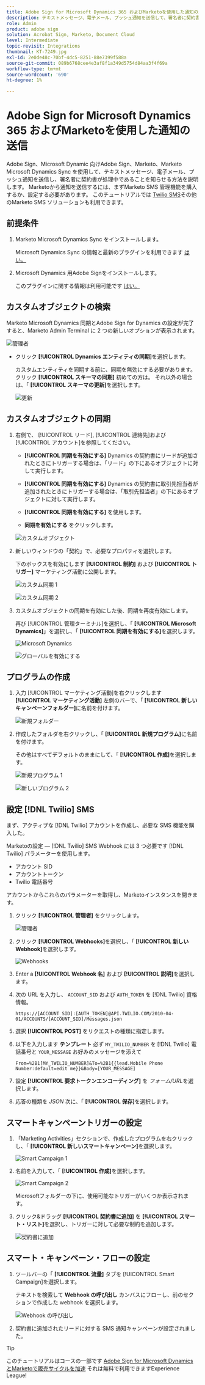 ```yaml
---
title: Adobe Sign for Microsoft Dynamics 365 およびMarketoを使用した通知の送信
description: テキストメッセージ、電子メール、プッシュ通知を送信して、署名者に契約書が署名中であることを知らせる方法を説明します。
role: Admin
product: adobe sign
solution: Acrobat Sign, Marketo, Document Cloud
level: Intermediate
topic-revisit: Integrations
thumbnail: KT-7249.jpg
exl-id: 2e0de48c-70bf-4dc5-8251-88e7399f588a
source-git-commit: 089b6768cee4e3af8f1a349d5754d84aa3f4f69a
workflow-type: tm+mt
source-wordcount: '690'
ht-degree: 1%

---
```


# Adobe Sign for Microsoft Dynamics 365 およびMarketoを使用した通知の送信

Adobe Sign、Microsoft Dynamic 向けAdobe Sign、Marketo、Marketo Microsoft Dynamics Sync を使用して、テキストメッセージ、電子メール、プッシュ通知を送信し、署名者に契約書が処理中であることを知らせる方法を説明します。 Marketoから通知を送信するには、まずMarketo SMS 管理機能を購入するか、設定する必要があります。 このチュートリアルでは [Twilio SMS](https://launchpoint.marketo.com/twilio/twilio-sms-for-marketo/)その他のMarketo SMS ソリューションも利用できます。

## 前提条件

1. Marketo Microsoft Dynamics Sync をインストールします。

   Microsoft Dynamics Sync の情報と最新のプラグインを利用できます [はい。](https://experienceleague.adobe.com/docs/marketo/using/product-docs/crm-sync/microsoft-dynamics/marketo-plugin-releases-for-microsoft-dynamics.html)

1. Microsoft Dynamics 用Adobe Signをインストールします。

   このプラグインに関する情報は利用可能です [はい。](https://helpx.adobe.com/ca/sign/using/microsoft-dynamics-integration-installation-guide.html)

## カスタムオブジェクトの検索

Marketo Microsoft Dynamics 同期とAdobe Sign for Dynamics の設定が完了すると、Marketo Admin Terminal に 2 つの新しいオプションが表示されます。

![管理者](assets/adminTerminal.png)

* クリック **[!UICONTROL Dynamics エンティティの同期]**&#x200B;を選択します。

   カスタムエンティティを同期する前に、同期を無効にする必要があります。 クリック **[!UICONTROL スキーマの同期]** 初めての方は。 それ以外の場合は、「 **[!UICONTROL スキーマの更新]**&#x200B;を選択します。

   ![更新](assets/refreshSchema.png)

## カスタムオブジェクトの同期

1. 右側で、 [!UICONTROL リード], [!UICONTROL 連絡先]および [!UICONTROL アカウント]を参照してください。

   * **[!UICONTROL 同期を有効にする]** Dynamics の契約書にリードが追加されたときにトリガーする場合は、「リード」の下にあるオブジェクトに対して実行します。

   * **[!UICONTROL 同期を有効にする]** Dynamics の契約書に取引先担当者が追加されたときにトリガーする場合は、「取引先担当者」の下にあるオブジェクトに対して実行します。

   * **[!UICONTROL 同期を有効にする]** を使用します。

   * **同期を有効にする** をクリックします。

   ![カスタムオブジェクト](assets/enableSyncDynamics.png)

1. 新しいウィンドウの「契約」で、必要なプロパティを選択します。

   下のボックスを有効にします **[!UICONTROL 制約]** および **[!UICONTROL トリガー]** マーケティング活動に公開します。

   ![カスタム同期 1](assets/entitySync1.png)

   ![カスタム同期 2](assets/entitySync2.png)

1. カスタムオブジェクトの同期を有効にした後、同期を再度有効にします。

   再び [!UICONTROL 管理ターミナル]を選択し、「 **[!UICONTROL Microsoft Dynamics]**」を選択し、「 **[!UICONTROL 同期を有効にする]**&#x200B;を選択します。

   ![Microsoft Dynamics](assets/microsoftDynamics.png)

   ![グローバルを有効にする](assets/enableGlobalDynamics.png)

## プログラムの作成

1. 入力 [!UICONTROL マーケティング活動]を右クリックします **[!UICONTROL マーケティング活動]** 左側のバーで、「 **[!UICONTROL 新しいキャンペーンフォルダー]**&#x200B;に名前を付けます。

   ![新規フォルダー](assets/newFolder.png)

1. 作成したフォルダを右クリックし、「 **[!UICONTROL 新規プログラム]**&#x200B;に名前を付けます。

   その他はすべてデフォルトのままにして、「 **[!UICONTROL 作成]**&#x200B;を選択します。

   ![新規プログラム 1](assets/newProgram1.png)

   ![新しいプログラム 2](assets/newProgram2.png)

## 設定 [!DNL Twilio] SMS

まず、アクティブな [!DNL Twilio] アカウントを作成し、必要な SMS 機能を購入した。

Marketoの設定 — [!DNL Twilio] SMS Webhook には 3 つ必要です [!DNL Twilio] パラメーターを使用します。

* アカウント SID
* アカウントトークン
* Twilio 電話番号

アカウントからこれらのパラメーターを取得し、Marketoインスタンスを開きます。

1. クリック **[!UICONTROL 管理者]** をクリックします。

   ![管理者](assets/adminTab.png)

1. クリック **[!UICONTROL Webhooks]**&#x200B;を選択し、「 **[!UICONTROL 新しい Webhook]**&#x200B;を選択します。

   ![Webhooks](assets/webhooks.png)

1. Enter a **[!UICONTROL Webhook 名]** および **[!UICONTROL 説明]**&#x200B;を選択します。

1. 次の URL を入力し、 `ACCOUNT_SID` および `AUTH_TOKEN` を [!DNL Twilio] 資格情報。

   ```
   https://[ACCOUNT_SID]:[AUTH_TOKEN]@API.TWILIO.COM/2010-04-01/ACCOUNTS/[ACCOUNT_SID]/Messages.json
   ```

1. 選択 **[!UICONTROL POST]** をリクエストの種類に指定します。

1. 以下を入力します **テンプレート** 必ず `MY_TWILIO_NUMBER` を [!DNL Twilio] 電話番号と `YOUR_MESSAGE` お好みのメッセージを添えて

   ```
   From=%2B1[MY_TWILIO_NUMBER]&To=%2B1{{lead.Mobile Phone Number:default=edit me}}&Body=[YOUR_MESSAGE]
   ```

1. 設定 **[!UICONTROL 要求トークンエンコーディング]** を *フォーム/URL*&#x200B;を選択します。

1. 応答の種類を *JSON* 次に、「 **[!UICONTROL 保存]**&#x200B;を選択します。

## スマートキャンペーントリガーの設定

1. 「Marketing Activities」セクションで、作成したプログラムを右クリックし、「 **[!UICONTROL 新しいスマートキャンペーン]**&#x200B;を選択します。

   ![Smart Campaign 1](assets/smartCampaign1.png)

1. 名前を入力して、「 **[!UICONTROL 作成]**&#x200B;を選択します。

   ![Smart Campaign 2](assets/smartCampaign3.png)

   Microsoftフォルダーの下に、使用可能なトリガーがいくつか表示されます。

1. クリック&amp;ドラッグ **[!UICONTROL 契約書に追加]** を **[!UICONTROL スマート・リスト]**&#x200B;を選択し、トリガーに対して必要な制約を追加します。

   ![契約書に追加](assets/addedToAgreementDynamics.png)

## スマート・キャンペーン・フローの設定

1. ツールバーの「 **[!UICONTROL 流量]** タブを [!UICONTROL Smart Campaign]を選択します。

   テキストを検索して **Webhook の呼び出し** カンバスにフローし、前のセクションで作成した webhook を選択します。

   ![Webhook の呼び出し](assets/callWebhook.png)

1. 契約書に追加されたリードに対する SMS 通知キャンペーンが設定されました。
>[!TIP]
>
>このチュートリアルはコースの一部です [Adobe Sign for Microsoft Dynamics とMarketoで販売サイクルを加速](https://experienceleague.adobe.com/?recommended=Sign-U-1-2021.1) それは無料で利用できますExperience League!
